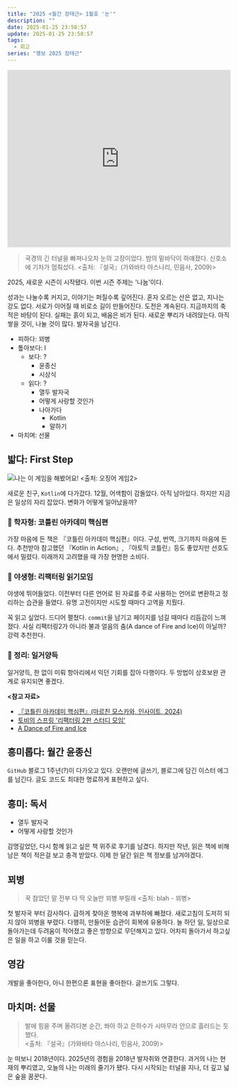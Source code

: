 ```yaml
---
title: "2025 <월간 장태근> 1월호 '눈'"
description: ""
date: 2025-01-25 23:58:57
update: 2025-01-25 23:58:57
tags:
  - 회고
series: "행보 2025 장태근" 
---
```


<iframe width="100%" height="400" src="https://www.youtube.com/embed/fiGSDywrX1Y?si=yzKk6CEQkIZ0HxdZ" title="YouTube video player" frameborder="0" allow="accelerometer; autoplay; clipboard-write; encrypted-media; gyroscope; picture-in-picture; web-share" referrerpolicy="strict-origin-when-cross-origin" allowfullscreen></iframe>

> 국경의 긴 터널을 빠져나오자 눈의 고장이었다. 밤의 밑바닥이 하얘졌다. 신호소에 기차가 멈춰섰다.
> <출처: 『설국』(가와바타 야스나리, 민음사, 2009)>

2025, 새로운 시즌이 시작됐다. 이번 시즌 주제는 '나눔'이다.

성과는 나눌수록 커지고, 이야기는 퍼질수록 깊어진다. 혼자 오르는 산은 없고, 지나는 강도 없다. 서로가 이어질 때 비로소 길이 만들어진다.
도전은 계속된다. 지금까지의 축적은 바탕이 된다. 실패는 흙이 되고, 배움은 비가 된다. 새로운 뿌리가 내려앉는다. 아직 쌓을 것이, 나눌 것이 많다. 발자국을 남긴다.

- 피하다: 꾀병
- 톺아보다: I
    - 보다: ?
        - 윤종신
        - 시상식
    - 읽다: ?
        - 열두 발자국
        - 어떻게 사랑할 것인가
        - 나아가다
            - Kotlin
            - 말하기
- 마치며: 선물

## 밟다: First Step

![나는 이 게임을 해봤어요! <출처: 오징어 게임2>](./have-played-these-games-before.avif)

새로운 친구, `Kotlin`에 다가갔다. 12월, 어색함이 감돌았다. 아직 남아있다. 하지만 지금은 일상의 자리 잡았다. 변화가 어떻게 일어났을까?

### 📕 학자형: 코틀린 아카데미 핵심편

가장 마음에 든 책은 『코틀린 아카데미 핵심편』이다. 구성, 번역, 크기까지 마음에 든다. 추천받아 참고했던
『Kotlin in Action』, 『아토믹 코틀린』등도 좋았지만 선호도에서 밀렸다. 미래까지 고려했을 때 가장 현명한 소비다.

### 🐍 야생형: 리팩터링 읽기모임

야생에 뛰어들었다. 이전부터 다른 언어로 된 자료를 주로 사용하는 언어로 변환하고 정리하는 습관을 들였다. 유명 고전이지만 시도할 때마다 고역을 치뤘다.

꼭 읽고 싶었다. 드디어 펼쳤다. `commit`을 남기고 페이지를 넘길 때마다 리듬감이 느껴졌다. 사실 리팩터링2가 아니라 불과 얼음의 춤(A dance of Fire and Ice)이 아닐까? 강력 추천한다.

### 📝 정리: 일거양득

일거양득, 한 없이 미뤄 항아리에서 익던 기회를 잡아 다행이다. 두 방법이 상호보완 관계로 유지되면 좋겠다.

**<참고 자료>**

- [『코틀린 아카데미 핵심편』(마르친 모스카와, 인사이트, 2024)](https://product.kyobobook.co.kr/detail/S000213720494)
- [토비의 스프링 '리팩터링 2판 스터디 모임'](https://youtu.be/NJQ5_BuAPwc?si=2GGw7bE9hoebtyFq)
- [A Dance of Fire and Ice](https://store.steampowered.com/app/977950/A_Dance_of_Fire_and_Ice/)

## 흥미롭다: 월간 윤종신

`GitHub` 블로그 1주년(?)이 다가오고 있다. 오랜만에 글쓰기, 블로그에 담긴 이스터 에그를 남긴다.
글도 코드도 최대한 명료하게 표현하고 싶다.

## 흥미: 독서

- 열두 발자국
- 어떻게 사랑할 것인가

감명깊었던, 다시 함께 읽고 싶은 책 위주로 후기를 남겼다. 하지만 작년, 읽은 책에 비해 남은 책이 적은걸 보고 충격 받았다. 이제 한 달간 읽은 책 정보를 남겨야겠다.

## 꾀병

> 꾹 참았던 말 전부 다
> 딱 오늘만
> 꾀병 부릴래
> <출처: blah - 꾀병>

첫 발자국 부터 감사하다. 급하게 찾아온 행복에 과부하에 빠졌다. 새로고침이 도저히 되지 않아 꾀병을 부렸다. 다행히, 만들어둔 습관이 회복에 유용하다. 늘 하던 일, 일상으로 돌아가는데 두려움이 적어졌고 좋은
방향으로 무던해지고 있다. 어차피 돌아가서 하고싶은 일을 하고 이룰 것을 믿는다.

## 영감

개발을 좋아한다, 아니 한편으론 표현을 좋아한다. 글쓰기도 그렇다.

## 마치며: 선물

> 발에 힘을 주며 올려다본 순간, 쏴아 하고 은하수가 시마무라 안으로 흘러드는 듯했다.<br>
> <출처: 『설국』(가와바타 야스나리, 민음사, 2009)>

눈 떠보니 2018년이다. 2025년의 경험을 2018년 발자취와 연결한다. 과거의 나는 현재의 뿌리였고, 오늘의 나는 미래의 줄기가 됐다.
다시 시작되는 터널을 지나, 더 깊고 넓은 숲을 꿈꾼다.
